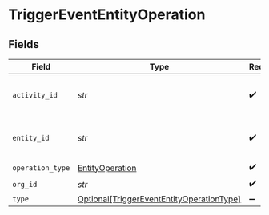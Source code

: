 # TriggerEventEntityOperation


## Fields

| Field                                                                                               | Type                                                                                                | Required                                                                                            | Description                                                                                         | Example                                                                                             |
| --------------------------------------------------------------------------------------------------- | --------------------------------------------------------------------------------------------------- | --------------------------------------------------------------------------------------------------- | --------------------------------------------------------------------------------------------------- | --------------------------------------------------------------------------------------------------- |
| `activity_id`                                                                                       | *str*                                                                                               | :heavy_check_mark:                                                                                  | N/A                                                                                                 | e3d3ebac-baab-4395-abf4-50b5bf1f8b74                                                                |
| `entity_id`                                                                                         | *str*                                                                                               | :heavy_check_mark:                                                                                  | N/A                                                                                                 | e3d3ebac-baab-4395-abf4-50b5bf1f8b74                                                                |
| `operation_type`                                                                                    | [EntityOperation](../../models/shared/entityoperation.md)                                           | :heavy_check_mark:                                                                                  | N/A                                                                                                 |                                                                                                     |
| `org_id`                                                                                            | *str*                                                                                               | :heavy_check_mark:                                                                                  | N/A                                                                                                 | 123                                                                                                 |
| `type`                                                                                              | [Optional[TriggerEventEntityOperationType]](../../models/shared/triggerevententityoperationtype.md) | :heavy_minus_sign:                                                                                  | N/A                                                                                                 |                                                                                                     |